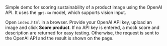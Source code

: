 Simple demo for scoring sustainability of a product image using the OpenAI API.
It uses the `gpt-4o` model, which supports vision input.

Open `index.html` in a browser. Provide your OpenAI API key, upload an image and
click **Score product**. If no API key is entered, a mock score and
description are returned for easy testing. Otherwise, the request is sent to the
OpenAI API and the result is shown on the page.
